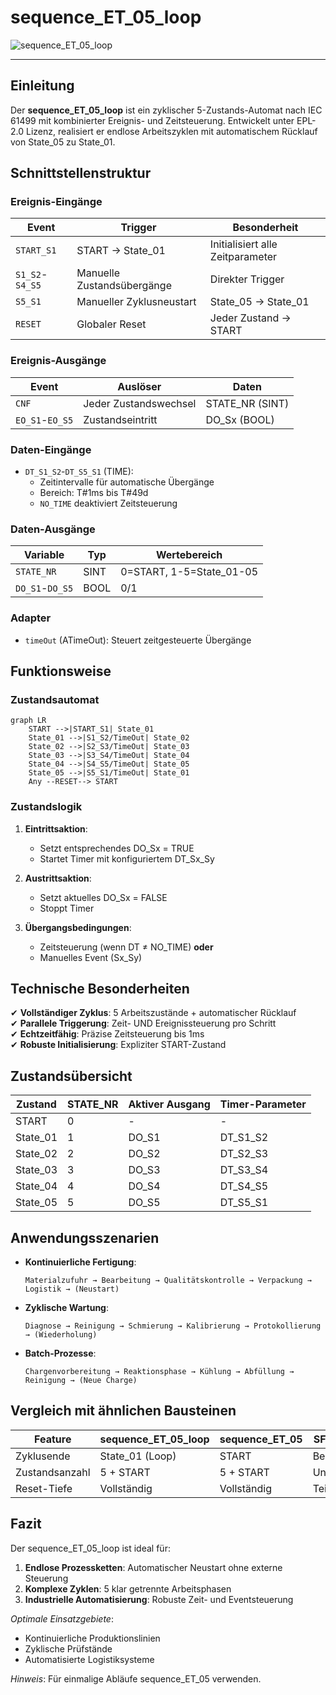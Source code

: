 # sequence_ET_05_loop

![sequence_ET_05_loop](https://github.com/user-attachments/assets/bf7d97a7-1cef-4064-9ece-d9bee3f5822e)

* * * * * * * * * *

## Einleitung
Der **sequence_ET_05_loop** ist ein zyklischer 5-Zustands-Automat nach IEC 61499 mit kombinierter Ereignis- und Zeitsteuerung.
Entwickelt unter EPL-2.0 Lizenz, realisiert er endlose Arbeitszyklen mit automatischem Rücklauf von State_05 zu State_01.

## Schnittstellenstruktur

### **Ereignis-Eingänge**
| Event | Trigger | Besonderheit |
|-------|---------|--------------|
| `START_S1` | START → State_01 | Initialisiert alle Zeitparameter |
| `S1_S2`-`S4_S5` | Manuelle Zustandsübergänge | Direkter Trigger |
| `S5_S1` | Manueller Zyklusneustart | State_05 → State_01 |
| `RESET` | Globaler Reset | Jeder Zustand → START |

### **Ereignis-Ausgänge**
| Event | Auslöser | Daten |
|-------|----------|-------|
| `CNF` | Jeder Zustandswechsel | STATE_NR (SINT) |
| `EO_S1`-`EO_S5` | Zustandseintritt | DO_Sx (BOOL) |

### **Daten-Eingänge**
- `DT_S1_S2`-`DT_S5_S1` (TIME):
  - Zeitintervalle für automatische Übergänge
  - Bereich: T#1ms bis T#49d
  - `NO_TIME` deaktiviert Zeitsteuerung

### **Daten-Ausgänge**
| Variable | Typ | Wertebereich |
|----------|-----|-------------|
| `STATE_NR` | SINT | 0=START, 1-5=State_01-05 |
| `DO_S1`-`DO_S5` | BOOL | 0/1 |

### **Adapter**
- `timeOut` (ATimeOut): Steuert zeitgesteuerte Übergänge

## Funktionsweise

### **Zustandsautomat**
```mermaid
graph LR
    START -->|START_S1| State_01
    State_01 -->|S1_S2/TimeOut| State_02
    State_02 -->|S2_S3/TimeOut| State_03
    State_03 -->|S3_S4/TimeOut| State_04
    State_04 -->|S4_S5/TimeOut| State_05
    State_05 -->|S5_S1/TimeOut| State_01
    Any --RESET--> START
```

### **Zustandslogik**
1. **Eintrittsaktion**:
   - Setzt entsprechendes DO_Sx = TRUE
   - Startet Timer mit konfiguriertem DT_Sx_Sy

2. **Austrittsaktion**:
   - Setzt aktuelles DO_Sx = FALSE
   - Stoppt Timer

3. **Übergangsbedingungen**:
   - Zeitsteuerung (wenn DT ≠ NO_TIME) **oder**
   - Manuelles Event (Sx_Sy)

## Technische Besonderheiten

✔ **Vollständiger Zyklus**: 5 Arbeitszustände + automatischer Rücklauf  
✔ **Parallele Triggerung**: Zeit- UND Ereignissteuerung pro Schritt  
✔ **Echtzeitfähig**: Präzise Zeitsteuerung bis 1ms  
✔ **Robuste Initialisierung**: Expliziter START-Zustand  

## Zustandsübersicht

| Zustand | STATE_NR | Aktiver Ausgang | Timer-Parameter |
|---------|----------|-----------------|-----------------|
| START   | 0        | -               | -               |
| State_01| 1        | DO_S1           | DT_S1_S2        |
| State_02| 2        | DO_S2           | DT_S2_S3        |
| State_03| 3        | DO_S3           | DT_S3_S4        |
| State_04| 4        | DO_S4           | DT_S4_S5        |
| State_05| 5        | DO_S5           | DT_S5_S1        |

## Anwendungsszenarien

- **Kontinuierliche Fertigung**:
  ```
  Materialzufuhr → Bearbeitung → Qualitätskontrolle → Verpackung → Logistik → (Neustart)
  ```
- **Zyklische Wartung**:
  ```
  Diagnose → Reinigung → Schmierung → Kalibrierung → Protokollierung → (Wiederholung)
  ```
- **Batch-Prozesse**:
  ```
  Chargenvorbereitung → Reaktionsphase → Kühlung → Abfüllung → Reinigung → (Neue Charge)
  ```

## Vergleich mit ähnlichen Bausteinen

| Feature          | sequence_ET_05_loop | sequence_ET_05 | SFC-Cycle |
|------------------|---------------------|----------------|-----------|
| Zyklusende      | State_01 (Loop)     | START          | Beliebig  |
| Zustandsanzahl  | 5 + START           | 5 + START      | Unbegrenzt|
| Reset-Tiefe     | Vollständig         | Vollständig    | Teilweise |

## Fazit

Der sequence_ET_05_loop ist ideal für:

1. **Endlose Prozessketten**: Automatischer Neustart ohne externe Steuerung  
2. **Komplexe Zyklen**: 5 klar getrennte Arbeitsphasen  
3. **Industrielle Automatisierung**: Robuste Zeit- und Eventsteuerung  

*Optimale Einsatzgebiete*:  
- Kontinuierliche Produktionslinien  
- Zyklische Prüfstände  
- Automatisierte Logistiksysteme  

*Hinweis*: Für einmalige Abläufe sequence_ET_05 verwenden.
